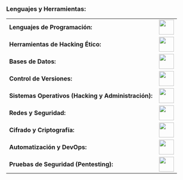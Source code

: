 <h3 align="left">Lenguajes y Herramientas:</h3>
<table>
    <tr>
        <td style="font-weight: bold; padding-right: 10px; vertical-align: center; border: none;">Lenguajes de Programación:</td>
        <td><img height="40" src="https://skillicons.dev/icons?i=python,java,php,js,c,cpp,perl,html,css" /></td>
    </tr>
    <tr>
        <td style="font-weight: bold; padding-right: 10px; vertical-align: center;">Herramientas de Hacking Ético:</td>
        <td><img height="40" src="https://skillicons.dev/icons?i=kali,metasploit,burpsuite,nmap,wireshark,aircrack,hydra,netcat" /></td>
    </tr>
    <tr>
        <td style="font-weight: bold; padding-right: 10px; vertical-align: center;">Bases de Datos:</td>
        <td><img height="40" src="https://skillicons.dev/icons?i=mysql,postgresql,mongodb,elasticsearch" /></td>
    </tr>
    <tr>
        <td style="font-weight: bold; padding-right: 10px; vertical-align: center;">Control de Versiones:</td>
        <td><img height="40" src="https://skillicons.dev/icons?i=git,github,gitlab,bitbucket" /></td>
    </tr>
    <tr>
        <td style="font-weight: bold; padding-right: 10px; vertical-align: center;">Sistemas Operativos (Hacking y Administración):</td>
        <td><img height="40" src="https://skillicons.dev/icons?i=linux,ubuntu,windows,debian,alpine" /></td>
    </tr>
    <tr>
        <td style="font-weight: bold; padding-right: 10px; vertical-align: center;">Redes y Seguridad:</td>
        <td><img height="40" src="https://skillicons.dev/icons?i=nmap,wireshark,openvpn,ipsec" /></td>
    </tr>
    <tr>
        <td style="font-weight: bold; padding-right: 10px; vertical-align: center;">Cifrado y Criptografía:</td>
        <td><img height="40" src="https://skillicons.dev/icons?i=openssl,hashi,gnupg" /></td>
    </tr>
    <tr>
        <td style="font-weight: bold; padding-right: 10px; vertical-align: center;">Automatización y DevOps:</td>
        <td><img height="40" src="https://skillicons.dev/icons?i=docker,kubernetes,terraform,ansible" /></td>
    </tr>
    <tr>
        <td style="font-weight: bold; padding-right: 10px; vertical-align: center;">Pruebas de Seguridad (Pentesting):</td>
        <td><img height="40" src="https://skillicons.dev/icons?i=burpsuite,metasploit,nikto,dirbuster,sqlmap" /></td>
    </tr>
</table>
